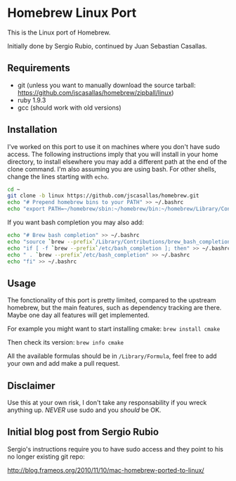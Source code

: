 Homebrew Linux Port
===================
This is the Linux port of Homebrew.

Initially done by Sergio Rubio, continued by Juan Sebastian Casallas.

Requirements
------------
- git (unless you want to manually download the source tarball: https://github.com/jscasallas/homebrew/zipball/linux)
- ruby 1.9.3
- gcc (should work with old versions)

Installation
------------

I've worked on this port to use it on machines where you don't have sudo access. The following instructions imply 
that you will install in your home directory, to install elsewhere you may add a different path at the end of the 
clone command. I'm also assuming you are using bash. For other shells, change the lines starting with `echo`.

```sh
cd ~
git clone -b linux https://github.com/jscasallas/homebrew.git
echo "# Prepend homebrew bins to your PATH" >> ~/.bashrc
echo "export PATH=~/homebrew/sbin:~/homebrew/bin:~/homebrew/Library/Contributions/examples:$PATH" >> ~/.bashrc
```

If you want bash completion you may also add:
```sh
echo "# Brew bash completion" >> ~/.bashrc
echo "source `brew --prefix`/Library/Contributions/brew_bash_completion.sh" >> ~/.bashrc
echo "if [ -f `brew --prefix`/etc/bash_completion ]; then" >> ~/.bashrc
echo " . `brew --prefix`/etc/bash_completion" >> ~/.bashrc
echo "fi" >> ~/.bashrc
```

Usage
-----

The fonctionality of this port is pretty limited, compared to the upstream homebrew, but the main features,
such as dependency tracking are there. Maybe one day all features will get implemented.

For example you might want to start installing cmake:
`brew install cmake`

Then check its version:
`brew info cmake`

All the available formulas should be in `/Library/Formula`, feel free to add your own and add make a pull request.

Disclaimer
----------

Use this at your own risk, I don't take any responsability if you wreck anything up. *NEVER* use sudo and you 
*should* be OK.

Initial blog post from Sergio Rubio
-----------------------------------

Sergio's instructions require you to have sudo access and they point to his no longer existing git repo:

http://blog.frameos.org/2010/11/10/mac-homebrew-ported-to-linux/
